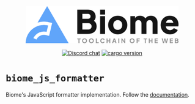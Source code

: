 <p align="center">
	<img alt="Biome - Toolchain of the web" width="400" src="https://raw.githubusercontent.com/biomejs/resources/main/svg/slogan-light-transparent.svg"/>
</p>

<div align="center">

[![Discord chat][discord-badge]][discord-url]
[![cargo version][cargo-badge]][cargo-url]

[discord-badge]:
	https://badgen.net/discord/online-members/BypW39g6Yc?icon=discord&label=discord&color=green
[discord-url]: https://biomejs.dev/chat
[cargo-badge]: https://badgen.net/crates/v/biome_js_formatter?&color=green
[cargo-url]: https://crates.io/crates/biome_js_formatter/

</div>

# `biome_js_formatter`

Biome's JavaScript formatter implementation. Follow the
[documentation](https://docs.rs/biome_js_formatter/latest).
